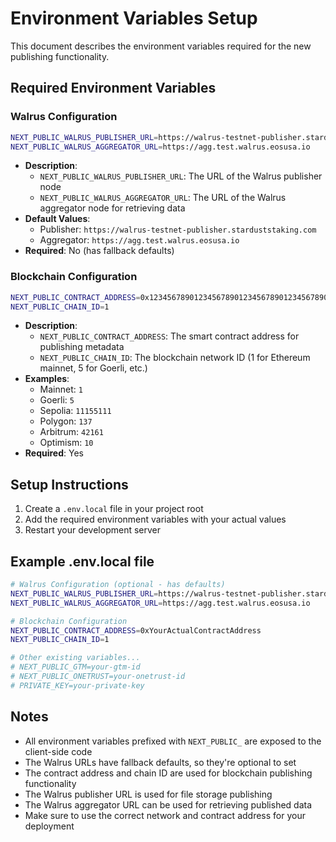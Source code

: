 # Environment Variables Setup

This document describes the environment variables required for the new publishing functionality.

## Required Environment Variables

### Walrus Configuration
```bash
NEXT_PUBLIC_WALRUS_PUBLISHER_URL=https://walrus-testnet-publisher.starduststaking.com
NEXT_PUBLIC_WALRUS_AGGREGATOR_URL=https://agg.test.walrus.eosusa.io
```
- **Description**: 
  - `NEXT_PUBLIC_WALRUS_PUBLISHER_URL`: The URL of the Walrus publisher node
  - `NEXT_PUBLIC_WALRUS_AGGREGATOR_URL`: The URL of the Walrus aggregator node for retrieving data
- **Default Values**: 
  - Publisher: `https://walrus-testnet-publisher.starduststaking.com`
  - Aggregator: `https://agg.test.walrus.eosusa.io`
- **Required**: No (has fallback defaults)

### Blockchain Configuration
```bash
NEXT_PUBLIC_CONTRACT_ADDRESS=0x1234567890123456789012345678901234567890
NEXT_PUBLIC_CHAIN_ID=1
```
- **Description**: 
  - `NEXT_PUBLIC_CONTRACT_ADDRESS`: The smart contract address for publishing metadata
  - `NEXT_PUBLIC_CHAIN_ID`: The blockchain network ID (1 for Ethereum mainnet, 5 for Goerli, etc.)
- **Examples**: 
  - Mainnet: `1`
  - Goerli: `5`
  - Sepolia: `11155111`
  - Polygon: `137`
  - Arbitrum: `42161`
  - Optimism: `10`
- **Required**: Yes

## Setup Instructions

1. Create a `.env.local` file in your project root
2. Add the required environment variables with your actual values
3. Restart your development server

## Example .env.local file
```bash
# Walrus Configuration (optional - has defaults)
NEXT_PUBLIC_WALRUS_PUBLISHER_URL=https://walrus-testnet-publisher.starduststaking.com
NEXT_PUBLIC_WALRUS_AGGREGATOR_URL=https://agg.test.walrus.eosusa.io

# Blockchain Configuration
NEXT_PUBLIC_CONTRACT_ADDRESS=0xYourActualContractAddress
NEXT_PUBLIC_CHAIN_ID=1

# Other existing variables...
# NEXT_PUBLIC_GTM=your-gtm-id
# NEXT_PUBLIC_ONETRUST=your-onetrust-id
# PRIVATE_KEY=your-private-key
```

## Notes

- All environment variables prefixed with `NEXT_PUBLIC_` are exposed to the client-side code
- The Walrus URLs have fallback defaults, so they're optional to set
- The contract address and chain ID are used for blockchain publishing functionality
- The Walrus publisher URL is used for file storage publishing
- The Walrus aggregator URL can be used for retrieving published data
- Make sure to use the correct network and contract address for your deployment
